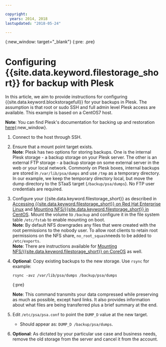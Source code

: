 ```yaml
---

copyright:
  years: 2014, 2018
lastupdated: "2018-05-24"

---
```

{:new_window: target="_blank"}
{:pre: .pre}
 
# Configuring {{site.data.keyword.filestorage_short}} for backup with Plesk

In this article, we aim to provide instructions for configuring {{site.data.keyword.blockstoragefull}} for your backups in Plesk. The assumption is that root or sudo SSH and full admin level Plesk access are available. This example is based on a CentOS7 host.

**Note**: You can find Plesk's documentation for backing up and restoration [here](https://docs.plesk.com/en-US/12.5/administrator-guide/backing-up-and-restoration.59256/){:new_window}.

1. Connect to the host through SSH.

2. Ensure that a mount point target exists. <br />
   **Note**: Plesk has two options for storing backups. One is the internal Plesk storage - a backup storage on your Plesk server. The other is an external FTP storage - a backup storage on some external server in the web or your local network. Commonly on Plesk boxes, internal backups are stored in `/var/lib/psa/dumps` and use `/tmp` as a temporary directory. In our example, we keep the temporary directory local, but move the dump directory to the STaaS target (`/backup/psa/dumps`). No FTP user credentials are required.
   
3. Configure your {{site.data.keyword.filestorage_short}} as described in [Accessing {{site.data.keyword.filestorage_short}} on Red Hat Enterprise Linux](accessing-file-storage-linux.html) and [Mounting NFS/{{site.data.keyword.filestorage_short}} in CentOS](mounting-nsf-file-storage.html). Mount the volume to `/backup` and configure it in the file system table `/etc/fstab` to enable mounting on boot. <br />
   **Note**: By default NFS downgrades any files that were created with the root permissions to the nobody user. To allow root clients to retain root permissions on the NFS share, `no_root_squash`needs to be added to `/etc/exports`. <br />
   **Note**: There are instructions available for [Mounting NFS/{{site.data.keyword.filestorage_short}} on CoreOS](mounting-storage-coreos.html) as well. <br />

4. **Optional**: Copy existing backups to the new storage. Use `rsync` for example:
   ```
   rsync -avz /var/lib/psa/dumps /backup/psa/dumps
   ```
   {:pre}
    
    **Note**: This command transmits your data compressed while preserving as much as possible, except hard links. It also provides information about what files are being transferred plus a brief summary at the end.
    
5. Edit `/etc/psa/psa.conf` to point the `DUMP_D` value at the new target. 
    - Should appear as: `DUMP_D /backup/psa/dumps`. 

6. **Optional**: As dictated by your particular use case and business needs, remove the old storage from the server and cancel it from the account.

